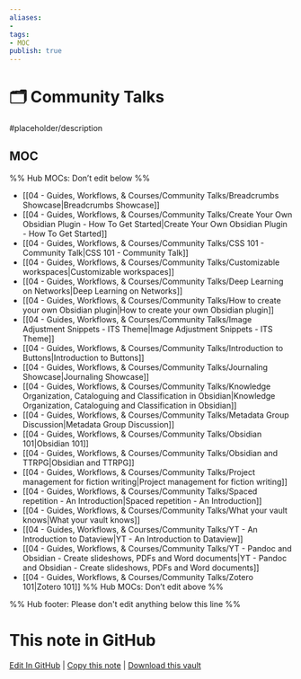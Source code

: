 ```yaml
---
aliases:
- 
tags:
- MOC
publish: true
---
```


# 🗂️ Community Talks

#placeholder/description 

## MOC

%% Hub MOCs: Don’t edit below  %%
-  [[04 - Guides, Workflows, & Courses/Community Talks/Breadcrumbs Showcase|Breadcrumbs Showcase]]
-  [[04 - Guides, Workflows, & Courses/Community Talks/Create Your Own Obsidian Plugin - How To Get Started|Create Your Own Obsidian Plugin - How To Get Started]]
-  [[04 - Guides, Workflows, & Courses/Community Talks/CSS 101 - Community Talk|CSS 101 - Community Talk]]
-  [[04 - Guides, Workflows, & Courses/Community Talks/Customizable workspaces|Customizable workspaces]]
-  [[04 - Guides, Workflows, & Courses/Community Talks/Deep Learning on Networks|Deep Learning on Networks]]
-  [[04 - Guides, Workflows, & Courses/Community Talks/How to create your own Obsidian plugin|How to create your own Obsidian plugin]]
-  [[04 - Guides, Workflows, & Courses/Community Talks/Image Adjustment Snippets - ITS Theme|Image Adjustment Snippets - ITS Theme]]
-  [[04 - Guides, Workflows, & Courses/Community Talks/Introduction to Buttons|Introduction to Buttons]]
-  [[04 - Guides, Workflows, & Courses/Community Talks/Journaling Showcase|Journaling Showcase]]
-  [[04 - Guides, Workflows, & Courses/Community Talks/Knowledge Organization, Cataloguing and Classification in Obsidian|Knowledge Organization, Cataloguing and Classification in Obsidian]]
-  [[04 - Guides, Workflows, & Courses/Community Talks/Metadata Group Discussion|Metadata Group Discussion]]
-  [[04 - Guides, Workflows, & Courses/Community Talks/Obsidian 101|Obsidian 101]]
-  [[04 - Guides, Workflows, & Courses/Community Talks/Obsidian and TTRPG|Obsidian and TTRPG]]
-  [[04 - Guides, Workflows, & Courses/Community Talks/Project management for fiction writing|Project management for fiction writing]]
-  [[04 - Guides, Workflows, & Courses/Community Talks/Spaced repetition - An Introduction|Spaced repetition - An Introduction]]
-  [[04 - Guides, Workflows, & Courses/Community Talks/What your vault knows|What your vault knows]]
-  [[04 - Guides, Workflows, & Courses/Community Talks/YT - An Introduction to Dataview|YT - An Introduction to Dataview]]
-  [[04 - Guides, Workflows, & Courses/Community Talks/YT - Pandoc and Obsidian - Create slideshows, PDFs and Word documents|YT - Pandoc and Obsidian - Create slideshows, PDFs and Word documents]]
-  [[04 - Guides, Workflows, & Courses/Community Talks/Zotero 101|Zotero 101]]
%% Hub MOCs: Don’t edit above  %%

%% Hub footer: Please don't edit anything below this line %%

# This note in GitHub

<span class="git-footer">[Edit In GitHub](https://github.dev/obsidian-community/obsidian-hub/blob/main/04%20-%20Guides%2C%20Workflows%2C%20%26%20Courses/Community%20Talks/%F0%9F%97%82%EF%B8%8F%20Community%20Talks.md "git-hub-edit-note") | [Copy this note](https://raw.githubusercontent.com/obsidian-community/obsidian-hub/main/04%20-%20Guides%2C%20Workflows%2C%20%26%20Courses/Community%20Talks/%F0%9F%97%82%EF%B8%8F%20Community%20Talks.md "git-hub-copy-note") | [Download this vault](https://github.com/obsidian-community/obsidian-hub/archive/refs/heads/main.zip "git-hub-download-vault") </span>
